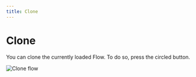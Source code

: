 ```yaml
---
title: Clone
---
```


# Clone

You can clone the currently loaded Flow. To do so, press the circled button.

![Clone flow](clone.png#width=500)

